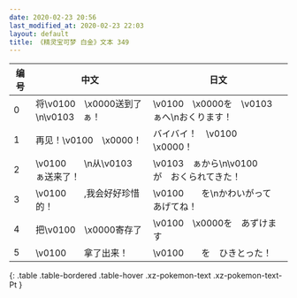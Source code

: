```yaml
---
date: 2020-02-23 20:56
last_modified_at: 2020-02-23 22:03
layout: default
title: 《精灵宝可梦 白金》文本 349
---
```

| 编号 | 中文 | 日文 |
| ---- | ---- | ---- |
| 0 | 将\v0100　\x0000送到了\n\v0103　ぁ！ | \v0100　\x0000を　\v0103　ぁへ\nおくります！ |
| 1 | 再见！\v0100　\x0000！ | バイバイ！　\v0100　\x0000！ |
| 2 | \v0100　　\n从\v0103　ぁ送来了！ | \v0103　ぁから\n\v0100　　が　おくられてきた！ |
| 3 | \v0100　　,我会好好珍惜的！ | \v0100　　を\nかわいがって　あげてね！ |
| 4 | 把\v0100　\x0000寄存了 | \v0100　\x0000を　あずけます |
| 5 | \v0100　　拿了出来！ | \v0100　　を　ひきとった！ |
{: .table .table-bordered .table-hover .xz-pokemon-text .xz-pokemon-text-Pt }